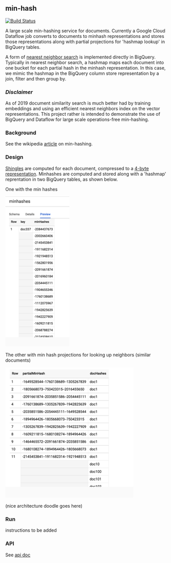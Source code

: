min-hash
----

[![Build Status](https://travis-ci.org/4d55397500/dataflow-minhash.svg?branch=master)](https://travis-ci.org/4d55397500/minhash-service)

A large scale min-hashing service for documents. Currently a Google Cloud Dataflow job converts to documents to minhash representations and stores those representations along with partial projections for 'hashmap lookup' in BigQuery tables. 

A form of [nearest neighbor search](https://github.com/4d55397500/minhash-service/blob/9d9dae3508e8859527f47f67de27fc4bc2e19f29/src/main/kotlin/LocalSearch.kt#L14-L31) is implemented directly in BigQuery. Typically in nearest neighbor search, a hashmap maps each document into one bucket for each partial hash in the minhash representation. In this case, we mimic the hashmap in the BigQuery column store representation by a join, filter and then group by. 

### *Disclaimer*
As of 2019 document similarity search is much better had by training embeddings and using an efficient nearest neighbors index on the vector representations. This project rather is intended to demonstrate the use of BigQuery and Dataflow for large scale operations-free min-hashing.

### Background
See the wikipedia [article](https://en.wikipedia.org/wiki/MinHash) on min-hashing.

### Design
[Shingles](https://github.com/4d55397500/minhash-service/blob/9d9dae3508e8859527f47f67de27fc4bc2e19f29/src/main/kotlin/MinHash.kt#L313-L318) are computed for each document, compressed to a [4-byte representation](https://github.com/4d55397500/minhash-service/blob/9d9dae3508e8859527f47f67de27fc4bc2e19f29/src/main/kotlin/MinHash.kt#L324-L326). Minhashes are computed and stored along with a 'hashmap' reprentation in two BigQuery tables, as shown below.

One with the min hashes

<img src="minhashes.png" width="200"/>


The other with min hash projections for looking up neighbors (similar documents)

<img src="partialhashes.png" width="400"/>

(nice architecture doodle goes here)

### Run

instructions to be added


### API
See [api doc](docs/api.md)
